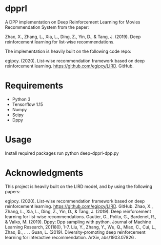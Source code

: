 # dpprl

A DPP implementation on Deep Reinforcement Learning for Movies Recommendation System from the paper:

Zhao, X., Zhang, L., Xia, L., Ding, Z., Yin, D., & Tang, J. (2019). Deep reinforcement learning for list-wise recommendations.

The implementation is heavily built on the following code repo: 

egipcy. (2020). List-wise recommendation framework based on deep reinforcement learning. https://github.com/egipcy/LIRD. GitHub.

# Requirements

* Python 3
* Tensorflow 1.15
* Numpy
* Scipy
* Dppy

# Usage

Install required packages
run python deep-dpprl-dpp.py

# Acknowledgments

This project is heavily built on the LIRD model, and by using the following papers:

egipcy. (2020). List-wise recommendation framework based on deep reinforcement learning. https://github.com/egipcy/LIRD. GitHub.
Zhao, X., Zhang, L., Xia, L., Ding, Z., Yin, D., & Tang, J. (2019). Deep reinforcement learning for list-wise recommendations.
Gautier, G., Polito, G., Bardenet, R., & Valko, M. (2019). Dppy: Dpp sampling with python. Journal of Machine Learning Research, 20(180), 1-7.
Liu, Y., Zhang, Y., Wu, Q., Miao, C., Cui, L., Zhao, B., . . . Guan, L. (2019). Diversity-promoting deep reinforcement learning for interactive recommendation. ArXiv, abs/1903.07826 .

